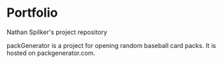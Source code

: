 # Portfolio
Nathan Spilker's project repository

packGenerator is a project for opening random baseball card packs. It is hosted on packgenerator.com.
